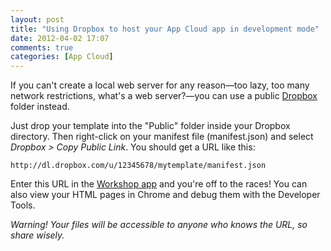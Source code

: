 ```yaml
---
layout: post
title: "Using Dropbox to host your App Cloud app in development mode"
date: 2012-04-02 17:07
comments: true
categories: [App Cloud]
---
```


If you can't create a local web server for any reason—too lazy, too many
network restrictions, what's a web server?—you can use a public [Dropbox][1]
folder instead.

Just drop your template into the "Public" folder inside your Dropbox
directory. Then right-click on your manifest file (manifest.json) and select
_Dropbox > Copy Public Link_. You should get a URL like this:

    http://dl.dropbox.com/u/12345678/mytemplate/manifest.json

Enter this URL in the [Workshop app][2] and you're off to the races! You can also
view your HTML pages in Chrome and debug them with the Developer Tools.

_Warning! Your files will be accessible to anyone who knows the URL, so share wisely._

[1]: http://www.dropbox.com/
[2]: http://bit.ly/iworkshop
